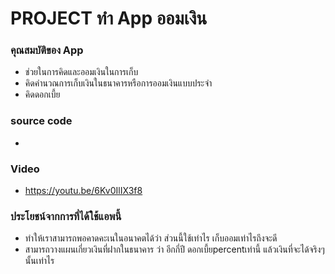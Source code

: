 # PROJECT ทำ App ออมเงิน
 ### คุณสมบัติของ App
   - ช่วยในการคิดและออมเงินในการเก็บ
   - คิดคำนวณการเก็บเงินในธนาคารหรือการออมเงินแบบประจำ
   - คิดดอกเบี้ย
### source code
   - 
 
### Video
   - https://youtu.be/6Kv0IlIX3f8
### ประโยชน์จากการที่ได้ใช้แอพนี้
   - ทำให้เราสามารถพอคาดคะเนในอนาคตได้ว่า ส่วนนี้ใช้เท่าไร เก็บออมเท่าไรถึงจะดี
   - สามารถวางแผนเกี่ยวเงินที่ฝากในธนาคาร ว่า อีกกี่ปี ดอกเบี้ยpercentเท่านี้ แล้วเงินที่จะได้จริงๆนั้นเท่าไร
   

